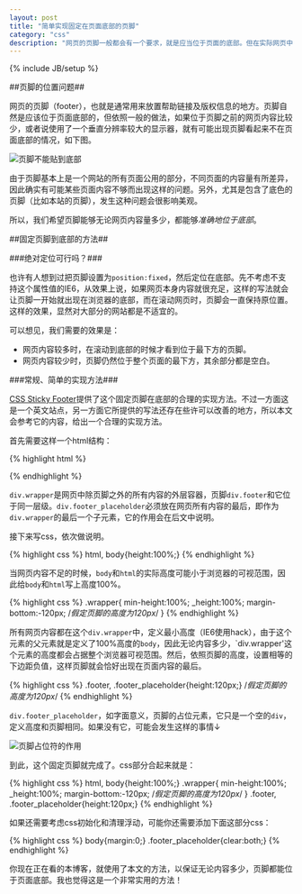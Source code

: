 ```yaml
---
layout: post
title: "简单实现固定在页面底部的页脚"
category: "css"
description: "网页的页脚一般都会有一个要求，就是应当位于页面的底部。但在实际网页中，由于网页内容的影响，页脚的位置可能不会在底部，这里将给出一个简单可靠的实现页脚始终在页面底部的方法。"
---
```

{% include JB/setup %}

##页脚的位置问题##

网页的页脚（footer），也就是通常用来放置帮助链接及版权信息的地方。页脚自然是应该位于页面底部的，但依照一般的做法，如果位于页脚之前的网页内容比较少，或者说使用了一个垂直分辨率较大的显示器，就有可能出现页脚看起来不在页面底部的情况，如下图。

![页脚不能贴到底部][img1]

由于页脚基本上是一个网站的所有页面公用的部分，不同页面的内容量有所差异，因此确实有可能某些页面内容不够而出现这样的问题。另外，尤其是包含了底色的页脚（比如本站的页脚），发生这种问题会很影响美观。

所以，我们希望页脚能够无论网页内容量多少，都能够*准确地位于底部*。

##固定页脚到底部的方法##

###绝对定位可行吗？###

也许有人想到过把页脚设置为`position:fixed`，然后定位在底部。先不考虑不支持这个属性值的IE6，从效果上说，如果网页本身内容就很充足，这样的写法就会让页脚一开始就出现在浏览器的底部，而在滚动网页时，页脚会一直保持原位置。这样的效果，显然对大部分的网站都是不适宜的。

可以想见，我们需要的效果是：

*   网页内容较多时，在滚动到底部的时候才看到位于最下方的页脚。
*   网页内容较少时，页脚仍然位于整个页面的最下方，其余部分都是空白。

###常规、简单的实现方法###

[CSS Sticky Footer][]提供了这个固定页脚在底部的合理的实现方法。不过一方面这是一个英文站点，另一方面它所提供的写法还存在些许可以改善的地方，所以本文会参考它的内容，给出一个合理的实现方法。

首先需要这样一个html结构：

{% highlight html %}
<body>
    <div class="wrapper">
        <!--网页内容-->
        <div class="footer_placeholder"></div>
    </div>
    <div class="footer">
        <!--页脚-->
    </div>
</body>
{% endhighlight %}

`div.wrapper`是网页中除页脚之外的所有内容的外层容器，页脚`div.footer`和它位于同一层级。`div.footer_placeholder`必须放在网页所有内容的最后，即作为`div.wrapper`的最后一个子元素，它的作用会在后文中说明。

接下来写css，依次做说明。

{% highlight css %}
html, body{height:100%;}
{% endhighlight %}

当网页内容不足的时候，`body`和`html`的实际高度可能小于浏览器的可视范围，因此给`body`和`html`写上高度100%。

{% highlight css %}
.wrapper{
    min-height:100%;
    _height:100%;
    margin-bottom:-120px;   /*假定页脚的高度为120px*/
}
{% endhighlight %}

所有网页内容都在这个`div.wrapper`中，定义最小高度（IE6使用hack），由于这个元素的父元素就是定义了100%高度的`body`，因此无论内容多少，`div.wrapper'这个元素的高度都会占据整个浏览器可视范围。然后，依照页脚的高度，设置相等的下边距负值，这样页脚就会恰好出现在页面内容的最后。

{% highlight css %}
.footer, .footer_placeholder{height:120px;}    /*假定页脚的高度为120px*/
{% endhighlight %}

`div.footer_placeholder`，如字面意义，页脚的占位元素，它只是一个空的`div`，定义高度和页脚相同。如果没有它，可能会发生这样的事情↓

![页脚占位符的作用][img2]

到此，这个固定页脚就完成了。css部分合起来就是：

{% highlight css %}
html, body{height:100%;}
.wrapper{
    min-height:100%;
    _height:100%;
    margin-bottom:-120px;   /*假定页脚的高度为120px*/
}
.footer, .footer_placeholder{height:120px;}
{% endhighlight %}

如果还需要考虑css初始化和清理浮动，可能你还需要添加下面这部分css：

{% highlight css %}
body{margin:0;}
.footer_placeholder{clear:both;}
{% endhighlight %}

你现在正在看的本博客，就使用了本文的方法，以保证无论内容多少，页脚都能位于页面底部。我也觉得这是一个非常实用的方法！

[CSS Sticky Footer]: http://ryanfait.com/sticky-footer/  "A CSS Sticky Footer"

[img1]: {{POSTS_IMG_PATH}}/201303/footer_distance.jpg "页面内容不足的时候，页脚将不能贴到底部"
[img2]: {{POSTS_IMG_PATH}}/201303/footer_placeholder.jpg "页脚占位符的作用"